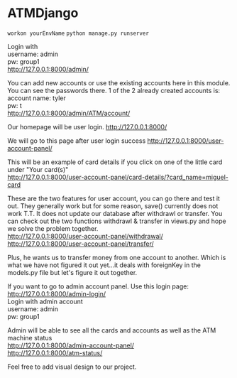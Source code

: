 # ATMDjango

`workon yourEnvName`
`python manage.py runserver`

Login with  
username: admin   
pw: group1  
http://127.0.0.1:8000/admin/ 


You can add new accounts or use the existing accounts here in this module. You can see the passwords there. 1 of the 2 already created accounts is:
account name: tyler  
pw: t  
http://127.0.0.1:8000/admin/ATM/account/


Our homepage will be user login. 
http://127.0.0.1:8000/

We will go to this page after user login success
http://127.0.0.1:8000/user-account-panel/

This will be an example of card details if you click on one of the little card under "Your card(s)"  
http://127.0.0.1:8000/user-account-panel/card-details/?card_name=miguel-card  

These are the two features for user account, you can go there and test it out. They generally work but for some reason, save() currently does not work T.T. It does not update our database after withdrawl or transfer.  You can check out the two functions withdrawl & transfer in views.py and hope we solve the problem together.   
http://127.0.0.1:8000/user-account-panel/withdrawal/    
http://127.0.0.1:8000/user-account-panel/transfer/

Plus, he wants us to transfer money from one account to another. Which is what we have not figured it out yet...it deals with foreignKey in the models.py file but let's figure it out together.    

If you want to go to admin account panel. Use this login page:
http://127.0.0.1:8000/admin-login/  
Login with admin account   
username: admin     
pw: group1  

Admin will be able to see all the  cards and accounts as well as the ATM machine status  
http://127.0.0.1:8000/admin-account-panel/    
http://127.0.0.1:8000/atm-status/    

Feel free to add visual design to our project. 





